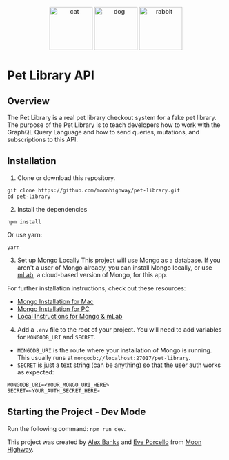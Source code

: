 <p align="center">
<img src="https://i.imgur.com/RJzoZMg.png" width="100" alt="cat"/>
<img src="https://i.imgur.com/68QPxcs.png" width="100" alt="dog"/>
<img src="https://i.imgur.com/GhRyeU5.png" width="100" alt="rabbit"/>
</p>

# Pet Library API

## Overview

The Pet Library is a real pet library checkout system for a fake pet library. The purpose of the Pet Library is to teach developers how to work with the GraphQL Query Language and how to send queries, mutations, and subscriptions to this API.

## Installation

1. Clone or download this repository.

```
git clone https://github.com/moonhighway/pet-library.git
cd pet-library
```

2. Install the dependencies

```
npm install
```

Or use yarn:

```
yarn
```

3. Set up Mongo Locally
   This project will use Mongo as a database. If you aren't a user of Mongo already, you can install Mongo locally, or use [mLab](https://mlab.com), a cloud-based version of Mongo, for this app.

For further installation instructions, check out these resources:

- [Mongo Installation for Mac](https://docs.mongodb.com/manual/tutorial/install-mongodb-on-os-x/)
- [Mongo Installation for PC](https://docs.mongodb.com/manual/tutorial/install-mongodb-on-windows/)
- [Local Instructions for Mongo & mLab](https://gist.github.com/eveporcello/e80a90f39de3b63a9c20136536f477df)

4. Add a `.env` file to the root of your project. You will need to add variables for `MONGODB_URI` and `SECRET`.

- `MONGODB_URI` is the route where your installation of Mongo is running. This usually runs at `mongodb://localhost:27017/pet-library`.
- `SECRET` is just a text string (can be anything) so that the user auth works as expected:

```
MONGODB_URI=<YOUR_MONGO_URI_HERE>
SECRET=<YOUR_AUTH_SECRET_HERE>
```

## Starting the Project - Dev Mode

Run the following command: `npm run dev`.

This project was created by [Alex Banks](http://twitter.com/moontahoe) and
[Eve Porcello](http://twitter.com/eveporcello) from
[Moon Highway](https://www.moonhighway.com).
